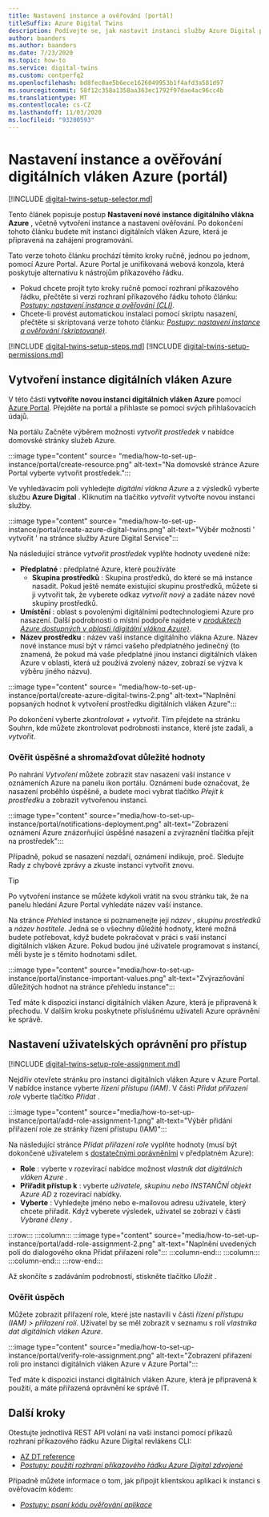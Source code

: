 ```yaml
---
title: Nastavení instance a ověřování (portál)
titleSuffix: Azure Digital Twins
description: Podívejte se, jak nastavit instanci služby Azure Digital pomocí Azure Portal
author: baanders
ms.author: baanders
ms.date: 7/23/2020
ms.topic: how-to
ms.service: digital-twins
ms.custom: contperfq2
ms.openlocfilehash: bd8fec0ae5b6ece1626049953b1f4afd3a581d97
ms.sourcegitcommit: 58f12c358a1358aa363ec1792f97dae4ac96cc4b
ms.translationtype: MT
ms.contentlocale: cs-CZ
ms.lasthandoff: 11/03/2020
ms.locfileid: "93280593"
---
```

# <a name="set-up-an-azure-digital-twins-instance-and-authentication-portal"></a>Nastavení instance a ověřování digitálních vláken Azure (portál)

[!INCLUDE [digital-twins-setup-selector.md](../../includes/digital-twins-setup-selector.md)]

Tento článek popisuje postup **Nastavení nové instance digitálního vlákna Azure** , včetně vytvoření instance a nastavení ověřování. Po dokončení tohoto článku budete mít instanci digitálních vláken Azure, která je připravená na zahájení programování.

Tato verze tohoto článku prochází těmito kroky ručně, jednou po jednom, pomocí Azure Portal. Azure Portal je unifikovaná webová konzola, která poskytuje alternativu k nástrojům příkazového řádku.
* Pokud chcete projít tyto kroky ručně pomocí rozhraní příkazového řádku, přečtěte si verzi rozhraní příkazového řádku tohoto článku: [*Postupy: nastavení instance a ověřování (CLI)*](how-to-set-up-instance-cli.md).
* Chcete-li provést automatickou instalaci pomocí skriptu nasazení, přečtěte si skriptovaná verze tohoto článku: [*Postupy: nastavení instance a ověřování (skriptované)*](how-to-set-up-instance-scripted.md).

[!INCLUDE [digital-twins-setup-steps.md](../../includes/digital-twins-setup-steps.md)]
[!INCLUDE [digital-twins-setup-permissions.md](../../includes/digital-twins-setup-permissions.md)]

## <a name="create-the-azure-digital-twins-instance"></a>Vytvoření instance digitálních vláken Azure

V této části **vytvoříte novou instanci digitálních vláken Azure** pomocí [Azure Portal](https://ms.portal.azure.com/). Přejděte na portál a přihlaste se pomocí svých přihlašovacích údajů.

Na portálu Začněte výběrem možnosti _vytvořit prostředek_ v nabídce domovské stránky služeb Azure.

:::image type="content" source= "media/how-to-set-up-instance/portal/create-resource.png" alt-text="Na domovské stránce Azure Portal vyberte vytvořit prostředek.":::

Ve vyhledávacím poli vyhledejte *digitální vlákna Azure* a z výsledků vyberte službu **Azure Digital** . Kliknutím na tlačítko _vytvořit_ vytvořte novou instanci služby.

:::image type="content" source= "media/how-to-set-up-instance/portal/create-azure-digital-twins.png" alt-text="Výběr možnosti ' vytvořit ' na stránce služby Azure Digital Service":::

Na následující stránce *vytvořit prostředek* vyplňte hodnoty uvedené níže:
* **Předplatné** : předplatné Azure, které používáte
  - **Skupina prostředků** : Skupina prostředků, do které se má instance nasadit. Pokud ještě nemáte existující skupinu prostředků, můžete si ji vytvořit tak, že vyberete odkaz *vytvořit nový* a zadáte název nové skupiny prostředků.
* **Umístění** : oblast s povolenými digitálními podtechnologiemi Azure pro nasazení. Další podrobnosti o místní podpoře najdete v [*produktech Azure dostupných v oblasti (digitální vlákna Azure)*](https://azure.microsoft.com/global-infrastructure/services/?products=digital-twins).
* **Název prostředku** : název vaší instance digitálního vlákna Azure. Název nové instance musí být v rámci vašeho předplatného jedinečný (to znamená, že pokud má vaše předplatné jinou instanci digitálních vláken Azure v oblasti, která už používá zvolený název, zobrazí se výzva k výběru jiného názvu).

:::image type="content" source= "media/how-to-set-up-instance/portal/create-azure-digital-twins-2.png" alt-text="Naplnění popsaných hodnot k vytvoření prostředku digitálních vláken Azure":::

Po dokončení vyberte _zkontrolovat + vytvořit_. Tím přejdete na stránku Souhrn, kde můžete zkontrolovat podrobnosti instance, které jste zadali, a _vytvořit_. 

### <a name="verify-success-and-collect-important-values"></a>Ověřit úspěšné a shromažďovat důležité hodnoty

Po nahrání *Vytvoření* můžete zobrazit stav nasazení vaší instance v oznámeních Azure na panelu ikon portálu. Oznámení bude označovat, že nasazení proběhlo úspěšně, a budete moci vybrat tlačítko _Přejít k prostředku_ a zobrazit vytvořenou instanci.

:::image type="content" source="media/how-to-set-up-instance/portal/notifications-deployment.png" alt-text="Zobrazení oznámení Azure znázorňující úspěšné nasazení a zvýraznění tlačítka přejít na prostředek":::

Případně, pokud se nasazení nezdaří, oznámení indikuje, proč. Sledujte Rady z chybové zprávy a zkuste instanci vytvořit znovu.

>[!TIP]
>Po vytvoření instance se můžete kdykoli vrátit na svou stránku tak, že na panelu hledání Azure Portal vyhledáte název vaší instance.

Na stránce *Přehled* instance si poznamenejte její *název* , *skupinu prostředků* a *název hostitele*. Jedná se o všechny důležité hodnoty, které možná budete potřebovat, když budete pokračovat v práci s vaší instancí digitálních vláken Azure. Pokud budou jiné uživatele programovat s instancí, měli byste je s těmito hodnotami sdílet.

:::image type="content" source="media/how-to-set-up-instance/portal/instance-important-values.png" alt-text="Zvýrazňování důležitých hodnot na stránce přehledu instance":::

Teď máte k dispozici instanci digitálních vláken Azure, která je připravená k přechodu. V dalším kroku poskytnete příslušnému uživateli Azure oprávnění ke správě.

## <a name="set-up-user-access-permissions"></a>Nastavení uživatelských oprávnění pro přístup

[!INCLUDE [digital-twins-setup-role-assignment.md](../../includes/digital-twins-setup-role-assignment.md)]

Nejdřív otevřete stránku pro instanci digitálních vláken Azure v Azure Portal. V nabídce instance vyberte *řízení přístupu (IAM)*. V části *Přidat přiřazení role* vyberte tlačítko *Přidat* .

:::image type="content" source="media/how-to-set-up-instance/portal/add-role-assignment-1.png" alt-text="Výběr přidání přiřazení role ze stránky řízení přístupu (IAM)":::

Na následující stránce *Přidat přiřazení role* vyplňte hodnoty (musí být dokončené uživatelem s [dostatečnými oprávněními](#prerequisites-permission-requirements) v předplatném Azure):
* **Role** : vyberte v rozevírací nabídce možnost *vlastník dat digitálních vláken Azure* .
* **Přiřadit přístup k** : vyberte *uživatele, skupinu nebo INSTANČNÍ objekt Azure AD* z rozevírací nabídky.
* **Vyberte** : Vyhledejte jméno nebo e-mailovou adresu uživatele, který chcete přiřadit. Když vyberete výsledek, uživatel se zobrazí v části *Vybrané členy* .

:::row:::
    :::column:::
        :::image type="content" source="media/how-to-set-up-instance/portal/add-role-assignment-2.png" alt-text="Naplnění uvedených polí do dialogového okna Přidat přiřazení role":::
    :::column-end:::
    :::column:::
    :::column-end:::
:::row-end:::

Až skončíte s zadáváním podrobností, stiskněte tlačítko *Uložit* .

### <a name="verify-success"></a>Ověřit úspěch

Můžete zobrazit přiřazení role, které jste nastavili v části *řízení přístupu (IAM) > přiřazení rolí*. Uživatel by se měl zobrazit v seznamu s rolí *vlastníka dat digitálních vláken Azure*. 

:::image type="content" source="media/how-to-set-up-instance/portal/verify-role-assignment.png" alt-text="Zobrazení přiřazení rolí pro instanci digitálních vláken Azure v Azure Portal":::

Teď máte k dispozici instanci digitálních vláken Azure, která je připravená k použití, a máte přiřazená oprávnění ke správě IT.

## <a name="next-steps"></a>Další kroky

Otestujte jednotlivá REST API volání na vaši instanci pomocí příkazů rozhraní příkazového řádku Azure Digital revlákens CLI: 
* [AZ DT reference](/cli/azure/ext/azure-iot/dt?preserve-view=true&view=azure-cli-latest)
* [*Postupy: použití rozhraní příkazového řádku Azure Digital zdvojené*](how-to-use-cli.md)

Případně můžete informace o tom, jak připojit klientskou aplikaci k instanci s ověřovacím kódem:
* [*Postupy: psaní kódu ověřování aplikace*](how-to-authenticate-client.md)
